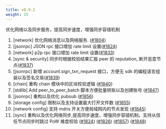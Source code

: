 ```yaml
---
title: v0.9.2
weight: 15
---
```


优化网络以及同步服务，提高同步速度，增强同步容错机制

<!--more-->


1. [network] 优化网络消息以及网络服务. ([#1804](https://github.com/starcoinorg/starcoin/pull/1804))
2. [jsonrpc] JSON rpc 接口增加 rate limit 设置([#1824](https://github.com/starcoinorg/starcoin/pull/1824))
2. [network] p2p rpc 接口增加 rate limit 设置([#1833](https://github.com/starcoinorg/starcoin/pull/1833))
3. [sync & security] 同步时根据校验结果汇报 peer 的 reputation, 断开恶意节点([#1837](https://github.com/starcoinorg/starcoin/pull/1837))
4. [jsonrpc] 新增 account.sign_txn_request 接口，方便无 sdk 的编程语言组装以及签名交易([#1839](https://github.com/starcoinorg/starcoin/pull/1839))
5. [chain] 重构 chain 模块中的区块校验逻辑 ([#1840](https://github.com/starcoinorg/starcoin/pull/1840))
5. [stdlib] Add peer_to_peer_batch 脚本方便批量转账以及创建账号 ([#1847](https://github.com/starcoinorg/starcoin/pull/1847))
5. [jsonrpc] 重构以及优化 pubsub  ([#1856](https://github.com/starcoinorg/starcoin/pull/1856))
5. [storage config] 限制以及支持设置最大打开文件数  ([#1855](https://github.com/starcoinorg/starcoin/pull/1855))
5. [network config] 支持 mdns 开关方便局域网内的节点发现  ([#1845](https://github.com/starcoinorg/starcoin/pull/1845))
6. [sync] 重构以及优化网络同步,提高同步速度，增强同步容错机制。支持从信任节点同步时跳过 PoW 难度校验 ([#1824](https://github.com/starcoinorg/starcoin/pull/1842)) ([#1826](https://github.com/starcoinorg/starcoin/pull/1846)) ([#1857](https://github.com/starcoinorg/starcoin/pull/1857)) ([#1848](https://github.com/starcoinorg/starcoin/pull/1848))
